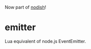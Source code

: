 Now part of [nodish](http://github.com/lipp/nodish)!

emitter
=======

Lua equivalent of node.js EventEmitter.

